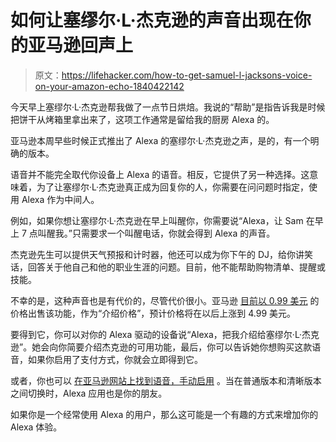 # 如何让塞缪尔·L·杰克逊的声音出现在你的亚马逊回声上

> 原文：<https://lifehacker.com/how-to-get-samuel-l-jacksons-voice-on-your-amazon-echo-1840422142>

今天早上塞缪尔·L·杰克逊帮我做了一点节日烘焙。我说的“帮助”是指告诉我是时候把饼干从烤箱里拿出来了，这项工作通常是留给我的厨房 Alexa 的。



亚马逊本周早些时候正式推出了 Alexa 的塞缪尔·L·杰克逊之声，是的，有一个明确的版本。

语音并不能完全取代你设备上 Alexa 的语音。相反，它提供了另一种选择。这意味着，为了让塞缪尔·L·杰克逊真正成为回复你的人，你需要在问问题时指定，使用 Alexa 作为中间人。

例如，如果你想让塞缪尔·L·杰克逊在早上叫醒你，你需要说“Alexa，让 Sam 在早上 7 点叫醒我。”只需要求一个叫醒电话，你就会得到 Alexa 的声音。

杰克逊先生可以提供天气预报和计时器，他还可以成为你下午的 DJ，给你讲笑话，回答关于他自己和他的职业生涯的问题。目前，他不能帮助购物清单、提醒或技能。

不幸的是，这种声音也是有代价的，尽管代价很小。亚马逊 [目前以 0.99 美元](https://www.amazon.com/Samuel-L-Jackson-celebrity-voice/dp/B07WS3HN5Q?asc_campaign=InlineText&asc_refurl=https://lifehacker.com/how-to-get-samuel-l-jacksons-voice-on-your-amazon-echo-1840422142&asc_source=&creative=9325&creativeASIN=B07SCQKRBW&linkCode=as2&linkId=780af2f0ae409b3ce9b246433d7a7656&tag=kinjalifehackerlink-20) 的价格出售该功能，作为“介绍价格”，预计价格将在以后上涨到 4.99 美元。

要得到它，你可以对你的 Alexa 驱动的设备说“Alexa，把我介绍给塞缪尔·L·杰克逊”。她会向你简要介绍杰克逊的可用功能，最后，你可以告诉她你想购买这款语音，如果你启用了支付方式，你就会立即得到它。

或者，你也可以 [在亚马逊网站上找到语音，手动启用](https://www.amazon.com/Samuel-L-Jackson-celebrity-voice/dp/B07WS3HN5Q?asc_campaign=InlineText&asc_refurl=https://lifehacker.com/how-to-get-samuel-l-jacksons-voice-on-your-amazon-echo-1840422142&asc_source=&creative=9325&creativeASIN=B07SCQKRBW&linkCode=as2&linkId=780af2f0ae409b3ce9b246433d7a7656&tag=kinjalifehackerlink-20) 。当在普通版本和清晰版本之间切换时，Alexa 应用也是你的朋友。

如果你是一个经常使用 Alexa 的用户，那么这可能是一个有趣的方式来增加你的 Alexa 体验。